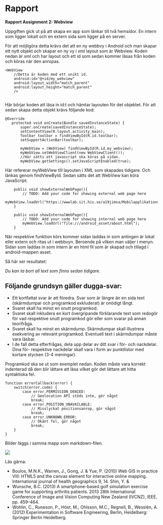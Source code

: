 
# Rapport

**Rapport Assignment 2: Webview**

Uppgiften gick ut på att skapa en app som länkar till två hemsidor. En intern som ligger lokalt och en extern sida som ligger på en server.

För att möjligöra detta krävs det att en ny webbvy i Android och man skapar ett nytt objekt och skapar en ny vy i xml layout som är Webview.
Koden nedan är xml och har layout och ett id som sedan kommer läsas från koden och köras när den anropas.

```
<WebView
    //Detta är koden med ett unikt id.
    android:id="@+id/my_webview"
    android:layout_width="match_parent"
    android:layout_height="match_parent"
    />
 
 ```
 Här börjar koden att läsa in id:t och hämtar layouten för det objektet.
 För att sedan skapa detta objekt krävs följande kod:
 ```
 @Override
    protected void onCreate(Bundle savedInstanceState) {
        super.onCreate(savedInstanceState);
        setContentView(R.layout.activity_main);
        Toolbar toolbar = findViewById(R.id.toolbar);
        setSupportActionBar(toolbar);
        
        myWebView = (WebView) findViewById(R.id.my_webview);
        myWebView.setWebViewClient(new WebViewClient());
        //Här sätts att javascript ska köras på sidan.
        myWebView.getSettings().setJavaScriptEnabled(true);
```
Här refererar myWebView till layouten i XML som skapades tidigare. Och länkas genom findViewById. Sedan sätts det att WebView kan köra JavaScript.

```
    public void showExternalWebPage(){
        // TODO: Add your code for showing external web page here
        myWebView.loadUrl("https://wwwlab.iit.his.se/a19jimsa/Mobilapplikationsdesignprojekt/");
    }

    public void showInternalWebPage(){
        // TODO: Add your code for showing internal web page here
        myWebView.loadUrl("file:///android_asset/about.html");
    }
```
När respektive funktion körs kommer sidan laddas in som antingen är lokal eller extern och ritas ut i webbvyn. Beroende på vilken man väljer i menyn. Sidan som laddas in som intern är en html fil som är skapad och tillagd i android-mappen asset.

Så här ser resultatet:




_Du kan ta bort all text som finns sedan tidigare_.

## Följande grundsyn gäller dugga-svar:

- Ett kortfattat svar är att föredra. Svar som är längre än en sida text (skärmdumpar och programkod exkluderat) är onödigt långt.
- Svaret skall ha minst en snutt programkod.
- Svaret skall inkludera en kort övergripande förklarande text som redogör för vad respektive snutt programkod gör eller som svarar på annan teorifråga.
- Svaret skall ha minst en skärmdump. Skärmdumpar skall illustrera exekvering av relevant programkod. Eventuell text i skärmdumpar måste vara läsbar.
- I de fall detta efterfrågas, dela upp delar av ditt svar i för- och nackdelar. Dina för- respektive nackdelar skall vara i form av punktlistor med kortare stycken (3-4 meningar).

Programkod ska se ut som exemplet nedan. Koden måste vara korrekt indenterad då den blir lättare att läsa vilket gör det lättare att hitta syntaktiska fel.

```
function errorCallback(error) {
    switch(error.code) {
        case error.PERMISSION_DENIED:
            // Geolocation API stöds inte, gör något
            break;
        case error.POSITION_UNAVAILABLE:
            // Misslyckat positionsanrop, gör något
            break;
        case error.UNKNOWN_ERROR:
            // Okänt fel, gör något
            break;
    }
}
```

Bilder läggs i samma mapp som markdown-filen.

![](android.png)

Läs gärna:

- Boulos, M.N.K., Warren, J., Gong, J. & Yue, P. (2010) Web GIS in practice VIII: HTML5 and the canvas element for interactive online mapping. International journal of health geographics 9, 14. Shin, Y. &
- Wunsche, B.C. (2013) A smartphone-based golf simulation exercise game for supporting arthritis patients. 2013 28th International Conference of Image and Vision Computing New Zealand (IVCNZ), IEEE, pp. 459–464.
- Wohlin, C., Runeson, P., Höst, M., Ohlsson, M.C., Regnell, B., Wesslén, A. (2012) Experimentation in Software Engineering, Berlin, Heidelberg: Springer Berlin Heidelberg.

